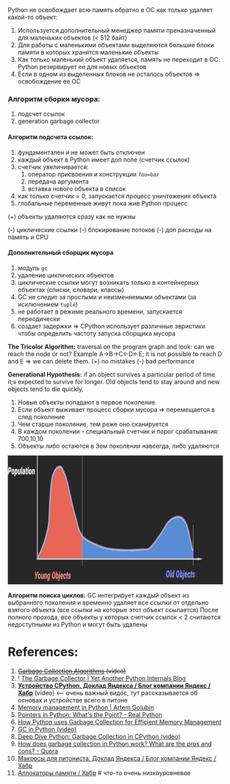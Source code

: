 Python не освобождает всю память обратно в ОС как только удаляет какой-то объект:
1. Используется дополнительный менеджер памяти преназначенный для маленьких объектов (< 512 байт)
2. Для работы с маленькими объектами выделяются большие блоки памяти в которых хранятся маленькие объекты
3. Как только маленький объект удаляется, память не переходит в ОС. Python резервирует ее для новых объектов
4. Если в одном из выделенных блоков не осталось объектов => освобождение ее ОС

### Алгоритм сборки мусора:
1. подсчет ссылок
2. generation garbage collector 

#### Алгоритм подсчета ссылок:
1. фундаментален и не может быть отключен 
2. каждый объект в Python имеет доп поле (счетчик ссылок)
3. счетчик увеличивается:
	1. оператор присвоения и конструкции `foo=bar`
	2. передача аргумента
	3. вставка нового объекта в список
4. как только счетчик = 0, запускается процесс уничтожения объекта
5. глобальные переменные живут пока жив Python процесс

(+) объекты удаляются сразу как не нужны

(-) циклические ссылки
(-) блокирование потоков
(-) доп расходы на память и CPU

#### Дополнительный сборщик мусора
1. модуль `gc`
2. удаление циклических объектов
3. циклические ссылки могут возникать только в контейнерных объектах (списки, словари, классы)
4. GC не следит за простыми и неизменяемыми объектами (за исключением `tuple`)
5. не работает в режиме реального времени, запускается переодически
6. создает задержки => CPython использует различные эвристики чтобы определить частоту запуска сборщика мусора 

**The Tricolor Algorithm:** traversal on the program graph and look: can we reach the node or not? Example A->B->C<-D<-E; it is not possible to reach D and E => we can delete them.
	(+) no mistakes
	(-) bad performance

**Generational Hypothesis:** if an object survives a particular period of time it;s expected to survive for longer. Old objects tend to stay around and new objects tend to die quickly.
1. Новые объекты попадают в первое поколение. 
2. Если объект выживает процесс сборки мусора => перемещается в след поколение
3. Чем старше поколение, тем реже оно сканируется
4. В каждом поколении - специальный счетчик и порог срабатывания: 700,10,10
5. Объекты либо остаются в 3ем поколении навсегда, либо удаляются

![](../../_Attachments/Pasted%20image%2020240110231025.png)

**Алгоритм поиска циклов:**
GC интегрирует каждый объект из выбранного поколения и временно удаляет все ссылки от отдельно взятого объекта (все ссылки на которые этот объект ссылается)
После полного прохода, все объекты у которых счетчик ссылок < 2 считаются недоступными из Python и могут быть удалены

# References:

1. ~~[Garbage Collection Algorithms](https://www.youtube.com/watch?v=ZhbIReLe-r8&list=PLMCXHnjXnTnsrjHPvnvXdQV3_6lFfEYi3) (video)~~
2. ! [The Garbage Collector | Yet Another Python Internals Blog](https://pythoninternal.wordpress.com/2014/08/04/the-garbage-collector/)
3. **[Устройство CPython. Доклад Яндекса / Блог компании Яндекс / Хабр](https://habr.com/ru/company/yandex/blog/511972/)** (video) <-- очень важный видос, тут рассказывается об основах и устройстве всего в питоне
4. [Memory management in Python | Artem Golubin](https://rushter.com/blog/python-memory-managment/)
5. [Pointers in Python: What's the Point? – Real Python](https://realpython.com/pointers-in-python/)
6.  [How Python uses Garbage Collection for Efficient Memory Management](https://dev.to/karishmashukla/how-python-uses-garbage-collection-for-efficient-memory-management-270h)
7. [GC in Python (video)](https://www.youtube.com/watch?v=iHVs_HkjdmI)
8. [Deep Dive Python: Garbage Collection in CPython (video)](https://www.youtube.com/watch?v=P-8Z0-MhdQs&list=PLdzf4Clw0VbOEWOS_sLhT_9zaiQDrS5AR&index=3)
9. [How does garbage collection in Python work? What are the pros and cons? - Quora](https://www.quora.com/How-does-garbage-collection-in-Python-work-What-are-the-pros-and-cons)
10. [Макросы для питониста. Доклад Яндекса / Блог компании Яндекс / Хабр](https://habr.com/ru/company/yandex/blog/495294/)
11. [Аллокаторы памяти / Хабр](https://habr.com/ru/post/505632/) # что-то очень низкоуровневое